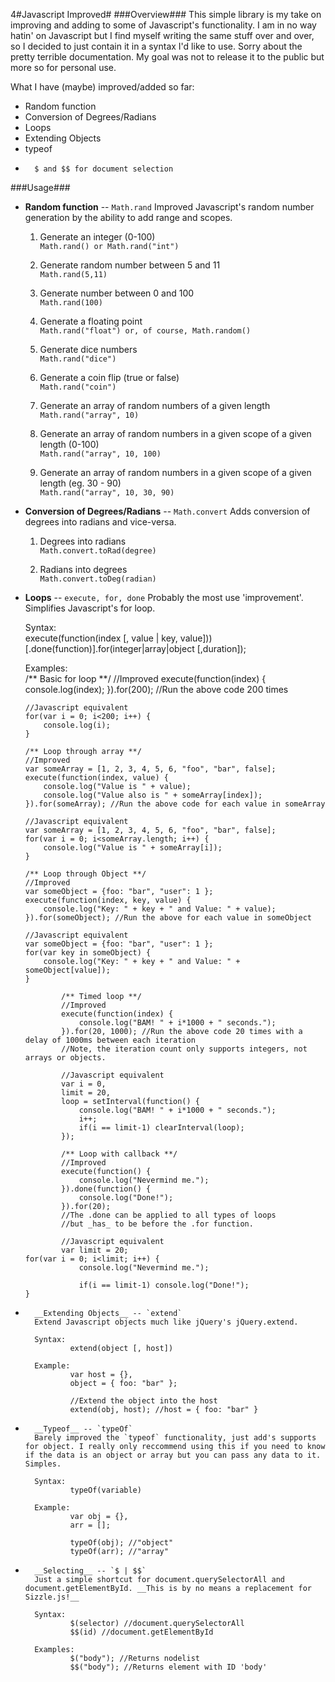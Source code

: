 4#Javascript Improved#
###Overview###
This simple library is my take on improving and adding to some of Javascript's functionality. I am in no way hatin' on Javascript but I find myself writing the same stuff over and over, so I decided to just contain it in a syntax I'd like to use. Sorry about the pretty terrible documentation. My goal was not to release it to the public but more so for personal use. 

What I have (maybe) improved/added so far:

*	Random function
*	Conversion of Degrees/Radians
*	Loops 
*	Extending Objects
*	typeof
*       $ and $$ for document selection

###Usage###

* 	__Random function__ -- `Math.rand`
	Improved Javascript's random number generation by the ability to add range and scopes.

	 1. Generate an integer (0-100)  
	 `Math.rand() or Math.rand("int")`

	 2. Generate random number between 5 and 11  
	 `Math.rand(5,11)`

	 3. Generate number between 0 and 100  
	 `Math.rand(100)`

	 4. Generate a floating point  
	 `Math.rand("float") or, of course, Math.random()`
 
	 5. Generate dice numbers  
	 `Math.rand("dice")`

	 6. Generate a coin flip (true or false)  
	 `Math.rand("coin")`

	 7. Generate an array of random numbers of a given length  
	 `Math.rand("array", 10)`

	 8. Generate an array of random numbers in a given scope of a given length (0-100)  
	 `Math.rand("array", 10, 100)`

	 9. Generate an array of random numbers in a given scope of a given length (eg. 30 - 90)  
	 `Math.rand("array", 10, 30, 90)`
	
	
*	__Conversion of Degrees/Radians__ -- `Math.convert`
	Adds conversion of degrees into radians and vice-versa.
	
	1. Degrees into radians  
	`Math.convert.toRad(degree)`
	
	2. Radians into degrees  
	`Math.convert.toDeg(radian)`
	

* 	__Loops__ -- `execute, for, done`
	Probably the most use 'improvement'. Simplifies Javascript's for loop.
	
	Syntax:  
		execute(function(index [, value | key, value]))[.done(function)].for(integer|array|object [,duration]);
		
	Examples:  
		/** Basic for loop **/
		//Improved
		execute(function(index) {
			console.log(index);
		}).for(200); //Run the above code 200 times
		
		//Javascript equivalent
		for(var i = 0; i<200; i++) {
			console.log(i);
		}
		
		/** Loop through array **/
		//Improved
		var someArray = [1, 2, 3, 4, 5, 6, "foo", "bar", false];
		execute(function(index, value) {
			console.log("Value is " + value);
			console.log("Value also is " + someArray[index]);
		}).for(someArray); //Run the above code for each value in someArray
		
		//Javascript equivalent
		var someArray = [1, 2, 3, 4, 5, 6, "foo", "bar", false];
		for(var i = 0; i<someArray.length; i++) {
			console.log("Value is " + someArray[i]);
		}
		
		/** Loop through Object **/
		//Improved
		var someObject = {foo: "bar", "user": 1 };
		execute(function(index, key, value) {
			console.log("Key: " + key + " and Value: " + value);
		}).for(someObject); //Run the above for each value in someObject
		
		//Javascript equivalent
		var someObject = {foo: "bar", "user": 1 };
		for(var key in someObject) {
			console.log("Key: " + key + " and Value: " + someObject[value]);
		}
		
                /** Timed loop **/
                //Improved
                execute(function(index) {
                    console.log("BAM! " + i*1000 + " seconds.");
                }).for(20, 1000); //Run the above code 20 times with a delay of 1000ms between each iteration
                //Note, the iteration count only supports integers, not arrays or objects.
                
                //Javascript equivalent
                var i = 0,
                limit = 20,
                loop = setInterval(function() {
                    console.log("BAM! " + i*1000 + " seconds.");
                    i++;
                    if(i == limit-1) clearInterval(loop);
                });
                
                /** Loop with callback **/
                //Improved
                execute(function() {
                    console.log("Nevermind me.");
                }).done(function() {
                    console.log("Done!");
                }).for(20);
                //The .done can be applied to all types of loops
                //but _has_ to be before the .for function.
                
                //Javascript equivalent
                var limit = 20;
		for(var i = 0; i<limit; i++) {
                    console.log("Nevermind me.");
                    
                    if(i == limit-1) console.log("Done!");
		}

*       __Extending Objects__ -- `extend`  
        Extend Javascript objects much like jQuery's jQuery.extend.
        
        Syntax:  
                extend(object [, host])
                
        Example:
                var host = {},
                object = { foo: "bar" };
                
                //Extend the object into the host
                extend(obj, host); //host = { foo: "bar" }
                
                
*       __Typeof__ -- `typeOf`
        Barely improved the `typeof` functionality, just add's supports for object. I really only reccommend using this if you need to know if the data is an object or array but you can pass any data to it. Simples.
        
        Syntax:  
                typeOf(variable)
            
        Example:  
                var obj = {},
                arr = [];
                
                typeOf(obj); //"object"
                typeOf(arr); //"array"
        
*       __Selecting__ -- `$ | $$`
        Just a simple shortcut for document.querySelectorAll and document.getElementById. __This is by no means a replacement for Sizzle.js!__
        
        Syntax:
                $(selector) //document.querySelectorAll
                $$(id) //document.getElementById
                
        Examples:
                $("body"); //Returns nodelist
                $$("body"); //Returns element with ID 'body'
                
